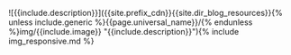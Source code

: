 ![{{include.description}}]({{site.prefix_cdn}}{{site.dir_blog_resources}}{% unless include.generic %}{{page.universal_name}}/{% endunless %}img/{{include.image}} "{{include.description}}"){% include img_responsive.md %}